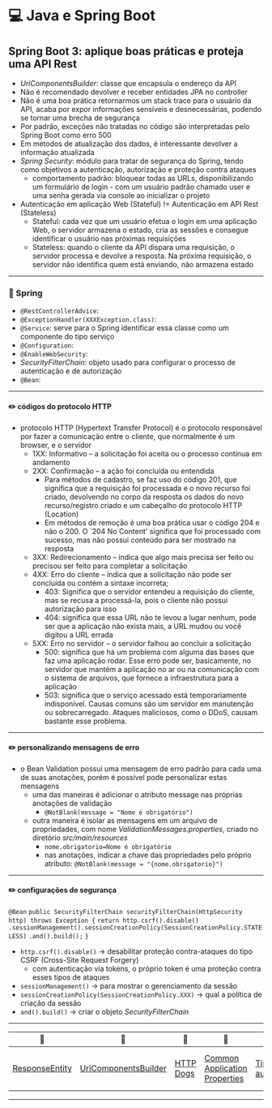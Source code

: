 # :computer: Java e Spring Boot

## Spring Boot 3: aplique boas práticas e proteja uma API Rest

- _UriComponentsBuilder_: classe que encapsula o endereço da API
- Não é recomendado devolver e receber entidades JPA no controller
- Não é uma boa prática retornarmos um stack trace para o usuário da API, acaba por expor informações sensíveis e desnecessárias, podendo se tornar uma brecha de segurança
- Por padrão, exceções não tratadas no código são interpretadas pelo Spring Boot como erro 500
- Em métodos de atualização dos dados, é interessante devolver a informação atualizada
- _Spring Security_: módulo para tratar de segurança do Spring, tendo como objetivos a autenticação, autorização e proteção contra ataques
  - comportamento padrão: bloquear todas as URLs, disponibilizando um formulário de login - com um usuário padrão chamado user e uma senha gerada via console ao inicializar o projeto
- Autenticação em aplicação Web (Stateful) != Autenticação em API Rest (Stateless)
  - Stateful: cada vez que um usuário efetua o login em uma aplicação Web, o servidor armazena o estado, cria as sessões e consegue identificar o usuário nas próximas requisições
  - Stateless: quando o cliente da API dispara uma requisição, o servidor processa e devolve a resposta. Na próxima requisição, o servidor não identifica quem está enviando, não armazena estado

---

### :pencil: Spring

- `@RestControllerAdvice`:
- `@ExceptionHandler(XXXException.class)`:
- `@Service`: serve para o Spring identificar essa classe como um componente do tipo serviço
- `@Configuration`:
- `@EnableWebSecurity`:
- _SecurityFilterChain_: objeto usado para configurar o processo de autenticação e de autorização
- `@Bean`:

---

#### :pencil2: códigos do protocolo HTTP

- protocolo HTTP (Hypertext Transfer Protocol) é o protocolo responsável por fazer a comunicação entre o cliente, que normalmente é um browser, e o servidor
  - 1XX: Informativo – a solicitação foi aceita ou o processo continua em andamento
  - 2XX: Confirmação – a ação foi concluída ou entendida
    - Para métodos de cadastro, se faz uso do código 201, que significa que a requisição foi processada e o novo recurso foi criado, devolvendo no corpo da resposta os dados do novo recurso/registro criado e um cabeçalho do protocolo HTTP (Location)
    - Em métodos de remoção é uma boa prática usar o código 204 e não o 200. O `204 No Content' significa que foi processado com sucesso, mas não possui conteúdo para ser mostrado na resposta
  - 3XX: Redirecionamento – indica que algo mais precisa ser feito ou precisou ser feito para completar a solicitação
  - 4XX: Erro do cliente – indica que a solicitação não pode ser concluída ou contém a sintaxe incorreta;
    - 403: Significa que o servidor entendeu a requisição do cliente, mas se recusa a processá-la, pois o cliente não possui autorização para isso
    - 404: significa que essa URL não te levou a lugar nenhum, pode ser que a aplicação não exista mais, a URL mudou ou você digitou a URL errada
  - 5XX: Erro no servidor – o servidor falhou ao concluir a solicitação
    - 500: significa que há um problema com alguma das bases que faz uma aplicação rodar. Esse erro pode ser, basicamente, no servidor que mantém a aplicação no ar ou na comunicação com o sistema de arquivos, que fornece a infraestrutura para a aplicação
    - 503: significa que o serviço acessado está temporariamente indisponível. Causas comuns são um servidor em manutenção ou sobrecarregado. Ataques maliciosos, como o DDoS, causam bastante esse problema.

---

#### :pencil2: personalizando mensagens de erro

- o Bean Validation possui uma mensagem de erro padrão para cada uma de suas anotações, porém é possível pode personalizar estas mensagens
  - uma das maneiras é adicionar o atributo message nas próprias anotações de validação
    - `@NotBlank(message = "Nome é obrigatório")`
  - outra maneira é isolar as mensagens em um arquivo de propriedades, com nome _ValidationMessages.properties_, criado no diretório _src/main/resources_
    - `nome.obrigatorio=Nome é obrigatório`
    - nas anotações, indicar a chave das propriedades pelo próprio atributo: `@NotBlank(message = "{nome.obrigatorio}")`

---

#### :pencil2: configurações de segurança

`@Bean`
`public SecurityFilterChain securityFilterChain(HttpSecurity http) throws Exception {`
`return http.csrf().disable()`
`.sessionManagement().sessionCreationPolicy(SessionCreationPolicy.STATELESS)`
`.and().build();`
`}`

- `http.csrf().disable()` -> desabilitar proteção contra-ataques do tipo CSRF (Cross-Site Request Forgery)
  - com autenticação via tokens, o próprio token é uma proteção contra esses tipos de ataques
- `sessionManagement()` -> para mostrar o gerenciamento da sessão 
- `sessionCreationPolicy(SessionCreationPolicy.XXX)` -> qual a política de criação da sessão
- `and().build()` -> criar o objeto _SecurityFilterChain_

---

| :link:                                                                                                                          | :link: | :link:                         | :link: | :link:                                                                          | :link: |
|---------------------------------------------------------------------------------------------------------------------------------|-------|--------------------------------|--------|---------------------------------------------------------------------------------|--------|
| [ResponseEntity](https://docs.spring.io/spring-framework/docs/current/javadoc-api/org/springframework/http/ResponseEntity.html) | [UriComponentsBuilder](https://www.baeldung.com/spring-uricomponentsbuilder)  | [HTTP Dogs](https://http.dog/) | [Common Application Properties](https://docs.spring.io/spring-boot/docs/current/reference/html/application-properties.html) | [Tipos de autenticação](https://www.alura.com.br/artigos/tipos-de-autenticacao) | [Métodos de consulta JPA](https://docs.spring.io/spring-data/jpa/reference/jpa/query-methods.html)   |
---
